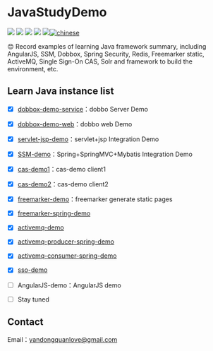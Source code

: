 
# JavaStudyDemo

[![](https://img.shields.io/github/issues/yandongquan/JavaStudyDemo.svg)](https://github.com/yandongquan/JavaStudyDemo/issues)  [![](https://img.shields.io/github/forks/yandongquan/JavaStudyDemo.svg)](https://github.com/yandongquan/JavaStudyDemo/network) [![](https://img.shields.io/github/stars/yandongquan/JavaStudyDemo.svg)](https://github.com/yandongquan/JavaStudyDemo/stargazers) [![](https://travis-ci.org/yandongquan/JavaStudyDemo.svg?branch=master)](https://travis-ci.org/yandongquan/JavaStudyDemo) [![](https://img.shields.io/github/release/yandongquan/JavaStudyDemo.svg)](https://github.com/yandongquan/JavaStudyDemo/releases)[![chinese](https://jaywcjlove.github.io/sb/lang/chinese.svg)](README.md)

:blush: Record examples of learning Java framework summary, including AngularJS, SSM, Dobbox, Spring Security, Redis, Freemarker static, ActiveMQ, Single Sign-On CAS, Solr and framework to build the environment, etc.


##  Learn Java instance list

* [x] [dobbox-demo-service](https://github.com/yandongquan/JavaStudyDemo/tree/master/dobbox-demo-service)：dobbo Server Demo
* [x] [dobbox-demo-web](https://github.com/yandongquan/JavaStudyDemo/tree/master/dobbox-demo-web)：dobbo web Demo
* [x] [servlet-jsp-demo](https://github.com/yandongquan/JavaStudyDemo/tree/master/servlet-jsp-demo)：servlet+jsp Integration Demo
* [x] [SSM-demo](https://github.com/yandongquan/JavaStudyDemo/tree/master/SSM-demo)：Spring+SpringMVC+Mybatis Integration Demo
* [x] [cas-demo1](https://github.com/yandongquan/JavaStudyDemo/tree/master/cas-demo1)：cas-demo client1
* [x] [cas-demo2](https://github.com/yandongquan/JavaStudyDemo/tree/master/cas-demo2)：cas-demo client2
* [x] [freemarker-demo](https://github.com/yandongquan/JavaStudyDemo/tree/master/freemarker-demo)：freemarker generate static pages
* [x] [freemarker-spring-demo](https://github.com/yandongquan/JavaStudyDemo/tree/master/freemarker-spring-demo)
* [x] [activemq-demo](https://github.com/yandongquan/JavaStudyDemo/tree/master/activemq-demo)
* [x] [activemq-producer-spring-demo](https://github.com/yandongquan/JavaStudyDemo/tree/master/activemq-producer-spring-demo)
* [x] [activemq-consumer-spring-demo](https://github.com/yandongquan/JavaStudyDemo/tree/master/activemq-consumer-spring-demo)
* [x] [sso-demo](https://github.com/yandongquan/JavaStudyDemo/tree/master/sso-demo)

* [ ] AngularJS-demo：AngularJS demo
* [ ] Stay tuned

##  Contact
Email：yandongquanlove@gmail.com


